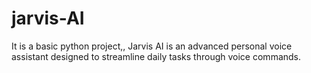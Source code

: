# jarvis-AI
It is a basic python project,,  Jarvis AI is an advanced personal voice assistant designed to streamline daily tasks through voice commands.
